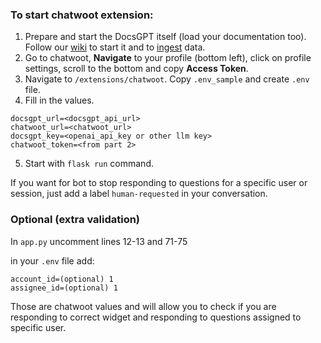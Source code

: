 ### To start chatwoot extension:
1. Prepare and start the DocsGPT itself (load your documentation too). Follow our [wiki](https://github.com/arc53/DocsGPT/wiki) to start it and to [ingest](https://github.com/arc53/DocsGPT/wiki/How-to-train-on-other-documentation) data.
2. Go to chatwoot, **Navigate** to your profile (bottom left), click on profile settings, scroll to the bottom and copy **Access Token**.
3. Navigate to `/extensions/chatwoot`. Copy `.env_sample` and create `.env` file.
4. Fill in the values.

```
docsgpt_url=<docsgpt_api_url>
chatwoot_url=<chatwoot_url>
docsgpt_key=<openai_api_key or other llm key>
chatwoot_token=<from part 2>
```

5. Start with `flask run` command.

If you want for bot to stop responding to questions for a specific user or session, just add a label `human-requested` in your conversation.


### Optional (extra validation)
In `app.py` uncomment lines 12-13 and 71-75

in your `.env` file add:

```
account_id=(optional) 1
assignee_id=(optional) 1
```

Those are chatwoot values and will allow you to check if you are responding to correct widget and responding to questions assigned to specific user.
